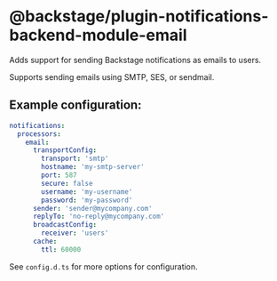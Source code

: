 # @backstage/plugin-notifications-backend-module-email

Adds support for sending Backstage notifications as emails to users.

Supports sending emails using SMTP, SES, or sendmail.

## Example configuration:

```yaml
notifications:
  processors:
    email:
      transportConfig:
        transport: 'smtp'
        hostname: 'my-smtp-server'
        port: 587
        secure: false
        username: 'my-username'
        password: 'my-password'
      sender: 'sender@mycompany.com'
      replyTo: 'no-reply@mycompany.com'
      broadcastConfig:
        receiver: 'users'
      cache:
        ttl: 60000
```

See `config.d.ts` for more options for configuration.
